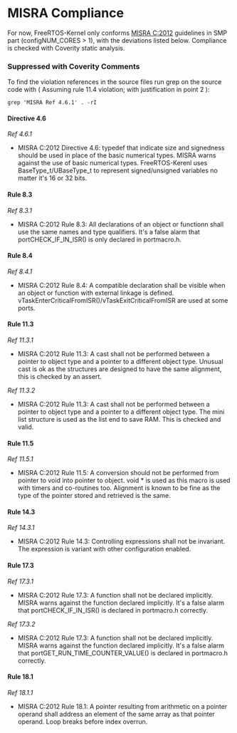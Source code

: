 # MISRA Compliance

For now, FreeRTOS-Kernel only conforms [MISRA C:2012](https://www.misra.org.uk/MISRAHome/MISRAC2012/tabid/196/Default.aspx) guidelines in SMP part (configNUM_CORES > 1), 
with the deviations listed below. Compliance is checked with Coverity static analysis.

### Suppressed with Coverity Comments
To find the violation references in the source files run grep on the source code
with ( Assuming rule 11.4 violation; with justification in point 2 ):
```
grep 'MISRA Ref 4.6.1' . -rI
```
#### Directive 4.6

_Ref 4.6.1_

- MISRA C:2012 Directive 4.6: typedef that indicate size and signedness should be used in place of the basic numerical types.
        MISRA warns against the use of basic numerical types. FreeRTOS-Kerenl 
        uses BaseType_t/UBaseType_t to represent signed/unsigned variables no matter it's 16 or 32 bits.
        
#### Rule 8.3

_Ref 8.3.1_

- MISRA C:2012 Rule 8.3: All declarations of an object or functionn shall use the same names and type qualifiers.
        It's a false alarm that portCHECK_IF_IN_ISR() is only declared in portmacro.h.
        
#### Rule 8.4

_Ref 8.4.1_

- MISRA C:2012 Rule 8.4: A compatible declaration shall be visible when an object or function with external linkage is defined.
        vTaskEnterCriticalFromISR()/vTaskExitCriticalFromISR are used at some ports.
        
#### Rule 11.3

_Ref 11.3.1_

- MISRA C:2012 Rule 11.3: A cast shall not be performed between a pointer to object type and a pointer to a different object type.
        Unusual cast is ok as the structures are designed to have the same alignment, this is checked by an assert.

_Ref 11.3.2_

- MISRA C:2012 Rule 11.3: A cast shall not be performed between a pointer to object type and a pointer to a different object type.
        The mini list structure is used as the list end to save RAM.  This is checked and valid.
  
#### Rule 11.5

_Ref 11.5.1_

- MISRA C:2012 Rule 11.5: A conversion should not be performed from pointer to void into pointer to object.
        void * is used as this macro is used with timers and co-routines too.  Alignment is known to be fine as the type of the pointer stored and retrieved is the same.
  
#### Rule 14.3

_Ref 14.3.1_

- MISRA C:2012 Rule 14.3: Controlling expressions shall not be invariant.
        The expression is variant with other configuration enabled.
        
#### Rule 17.3

_Ref 17.3.1_

- MISRA C:2012 Rule 17.3: A function shall not be declared implicitly.
        MISRA warns against the function declared implicitly. It's a false alarm that
        portCHECK_IF_IN_ISR() is declared in portmacro.h correctly.

_Ref 17.3.2_

- MISRA C:2012 Rule 17.3: A function shall not be declared implicitly.
        MISRA warns against the function declared implicitly. It's a false alarm that
        portGET_RUN_TIME_COUNTER_VALUE() is declared in portmacro.h correctly.
        
#### Rule 18.1

_Ref 18.1.1_

- MISRA C:2012 Rule 18.1: A pointer resulting from arithmetic on a pointer operand shall address an element of the same array as that pointer operand.
        Loop breaks before index overrun.
